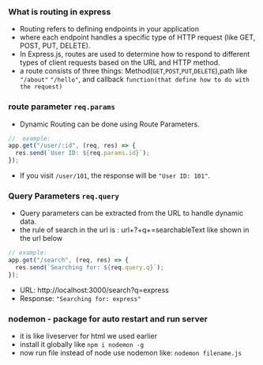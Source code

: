 ### What is routing in express

- Routing refers to defining endpoints in your application
- where each endpoint handles a specific type of HTTP request (like GET, POST, PUT, DELETE).
- In Express.js, routes are used to determine how to respond to different types of client requests based on the URL and HTTP method.
- a route consists of three things: Method(`GET`,`POST`,`PUT`,`DELETE`),path like `"/about"` `"/hello"`, and callback `function(that define how to do with the request)`

### route parameter `req.params`

- Dynamic Routing can be done using Route Parameters.

```javascript
//  example:
app.get("/user/:id", (req, res) => {
  res.send(`User ID: ${req.params.id}`);
});
```

- If you visit `/user/101`, the response will be `"User ID: 101"`.

### Query Parameters `req.query`

- Query parameters can be extracted from the URL to handle dynamic data.
- the rule of search in the url is : url+?+q+=searchableText like shown in the url below
```javascript
// example:
app.get("/search", (req, res) => {
  res.send(`Searching for: ${req.query.q}`);
});
```

- URL: http://localhost:3000/search?q=express
- Response: `"Searching for: express"`

### nodemon - package for auto restart and run server
- it is like liveserver for html we used earlier
- install it globally like `npm i nodemon -g`
- now run file instead of node use nodemon like: `nodemon filename.js`
